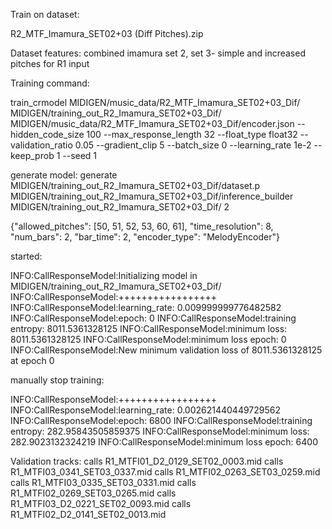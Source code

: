 
Train on dataset:

R2_MTF_Imamura_SET02+03 (Diff Pitches).zip

Dataset features:
combined imamura set 2, set 3- simple and increased pitches for R1 input

Training command:

train_crmodel MIDIGEN/music_data/R2_MTF_Imamura_SET02+03_Dif/ MIDIGEN/training_out_R2_Imamura_SET02+03_Dif/ MIDIGEN/music_data/R2_MTF_Imamura_SET02+03_Dif/encoder.json --hidden_code_size 100 --max_response_length 32 --float_type float32 --validation_ratio 0.05 --gradient_clip 5 --batch_size 0 --learning_rate 1e-2 --keep_prob 1 --seed 1

generate model:
generate MIDIGEN/training_out_R2_Imamura_SET02+03_Dif/dataset.p MIDIGEN/training_out_R2_Imamura_SET02+03_Dif/inference_builder MIDIGEN/training_out_R2_Imamura_SET02+03_Dif/ 2

{"allowed_pitches": [50, 51, 52, 53, 60, 61], "time_resolution": 8, "num_bars": 2, "bar_time": 2, "encoder_type": "MelodyEncoder"}

started:

INFO:CallResponseModel:Initializing model in MIDIGEN/training_out_R2_Imamura_SET02+03_Dif/
INFO:CallResponseModel:+++++++++++++++++
INFO:CallResponseModel:learning_rate: 0.009999999776482582
INFO:CallResponseModel:epoch: 0
INFO:CallResponseModel:training entropy: 8011.5361328125
INFO:CallResponseModel:minimum loss: 8011.5361328125
INFO:CallResponseModel:minimum loss epoch: 0
INFO:CallResponseModel:New minimum validation loss of 8011.5361328125 at epoch 0

manually stop training:

INFO:CallResponseModel:+++++++++++++++++
INFO:CallResponseModel:learning_rate: 0.002621440449729562
INFO:CallResponseModel:epoch: 6800
INFO:CallResponseModel:training entropy: 282.95843505859375
INFO:CallResponseModel:minimum loss: 282.9023132324219
INFO:CallResponseModel:minimum loss epoch: 6400

Validation tracks:
calls R1_MTFI01_D2_0129_SET02_0003.mid
calls R1_MTFI03_0341_SET03_0337.mid
calls R1_MTFI02_0263_SET03_0259.mid
calls R1_MTFI03_0335_SET03_0331.mid
calls R1_MTFI02_0269_SET03_0265.mid
calls R1_MTFI03_D2_0221_SET02_0093.mid
calls R1_MTFI02_D2_0141_SET02_0013.mid
